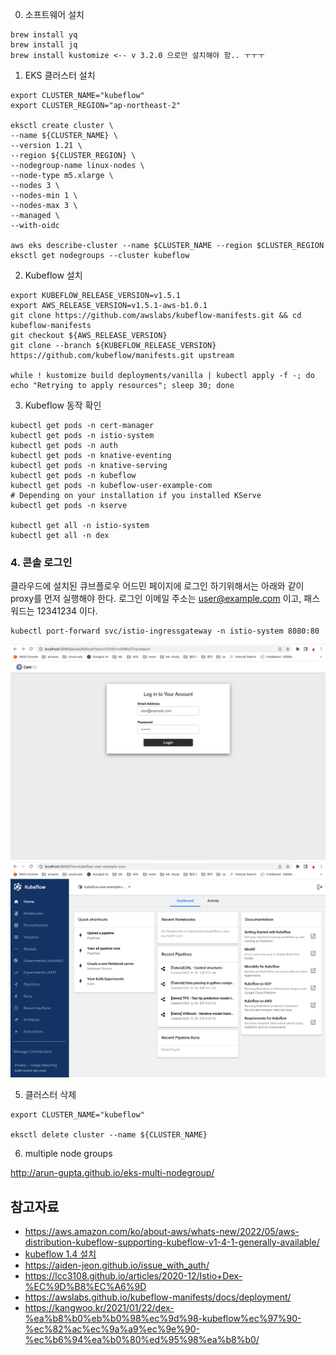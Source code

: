 
0. 소프트웨어 설치

```
brew install yq
brew install jq
brew install kustomize <-- v 3.2.0 으로만 설치해야 함.. ㅜㅜㅜ  

```



1. EKS 클러스터 설치

```
export CLUSTER_NAME="kubeflow"
export CLUSTER_REGION="ap-northeast-2"

eksctl create cluster \
--name ${CLUSTER_NAME} \
--version 1.21 \
--region ${CLUSTER_REGION} \
--nodegroup-name linux-nodes \
--node-type m5.xlarge \
--nodes 3 \
--nodes-min 1 \
--nodes-max 3 \
--managed \
--with-oidc

aws eks describe-cluster --name $CLUSTER_NAME --region $CLUSTER_REGION
eksctl get nodegroups --cluster kubeflow
```

2. Kubeflow 설치

```
export KUBEFLOW_RELEASE_VERSION=v1.5.1
export AWS_RELEASE_VERSION=v1.5.1-aws-b1.0.1
git clone https://github.com/awslabs/kubeflow-manifests.git && cd kubeflow-manifests
git checkout ${AWS_RELEASE_VERSION}
git clone --branch ${KUBEFLOW_RELEASE_VERSION} https://github.com/kubeflow/manifests.git upstream

while ! kustomize build deployments/vanilla | kubectl apply -f -; do echo "Retrying to apply resources"; sleep 30; done
```

3. Kubeflow 동작 확인

```
kubectl get pods -n cert-manager
kubectl get pods -n istio-system
kubectl get pods -n auth
kubectl get pods -n knative-eventing
kubectl get pods -n knative-serving
kubectl get pods -n kubeflow
kubectl get pods -n kubeflow-user-example-com
# Depending on your installation if you installed KServe
kubectl get pods -n kserve

kubectl get all -n istio-system
kubectl get all -n dex
```

### 4. 콘솔 로그인 ###

클라우드에 설치된 큐브플로우 어드민 페이지에 로그인 하기위해서는 아래와 같이 proxy를 먼저 실행해야 한다.
로그인 이메일 주소는 user@example.com 이고, 패스워드는 12341234 이다. 


```
kubectl port-forward svc/istio-ingressgateway -n istio-system 8080:80
```
![login1](https://github.com/gnosia93/kubeflow-on-aws/blob/main/images/kf-login1.png)
![login2](https://github.com/gnosia93/kubeflow-on-aws/blob/main/images/kf-login2.png)



5. 클러스터 삭제

```
export CLUSTER_NAME="kubeflow"

eksctl delete cluster --name ${CLUSTER_NAME}
```


6. multiple node groups

http://arun-gupta.github.io/eks-multi-nodegroup/





## 참고자료 ##
* https://aws.amazon.com/ko/about-aws/whats-new/2022/05/aws-distribution-kubeflow-supporting-kubeflow-v1-4-1-generally-available/
* [kubeflow 1.4 설치](https://velog.io/@csk6124/Kubeflow-1.4-%EC%84%A4%EC%B9%98)
* https://aiden-jeon.github.io/issue_with_auth/
* https://lcc3108.github.io/articles/2020-12/Istio+Dex-%EC%9D%B8%EC%A6%9D
* https://awslabs.github.io/kubeflow-manifests/docs/deployment/
* https://kangwoo.kr/2021/01/22/dex-%ea%b8%b0%eb%b0%98%ec%9d%98-kubeflow%ec%97%90-%ec%82%ac%ec%9a%a9%ec%9e%90-%ec%b6%94%ea%b0%80%ed%95%98%ea%b8%b0/
